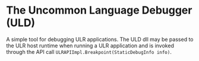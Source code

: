 # The Uncommon Language Debugger (ULD)

A simple tool for debugging ULR applications. The ULD dll may be passed to the ULR host runtime when running a ULR application and is invoked through the API call `ULRAPIImpl.Breakpoint(StaticDebugInfo info)`.